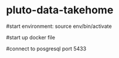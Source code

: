 # pluto-data-takehome

#start environment: source env/bin/activate

#start up docker file

#connect to posgresql port 5433
